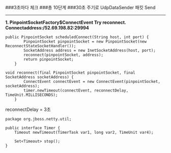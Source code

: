 ###3초마다 체크 
###총 10단계 
###30초 주기로 UdpDataSender 패킷 Send


---


**1. PinpointSocketFactory$ConnectEvent Try reconnect. Connectaddress:/52.69.198.82:29994**
```
public PinpointSocket scheduledConnect(String host, int port) {
        PinpointSocket pinpointSocket = new PinpointSocket(new ReconnectStateSocketHandler());
        SocketAddress address = new InetSocketAddress(host, port);
        reconnect(pinpointSocket, address);
        return pinpointSocket;
    }
```

```
void reconnect(final PinpointSocket pinpointSocket, final SocketAddress socketAddress) {
        ConnectEvent connectEvent = new ConnectEvent(pinpointSocket, socketAddress);
        timer.newTimeout(connectEvent, reconnectDelay, TimeUnit.MILLISECONDS);
    }
```
reconnectDelay = 3초  

```
package org.jboss.netty.util;

public interface Timer {
    Timeout newTimeout(TimerTask var1, long var2, TimeUnit var4);

    Set<Timeout> stop();
}
```